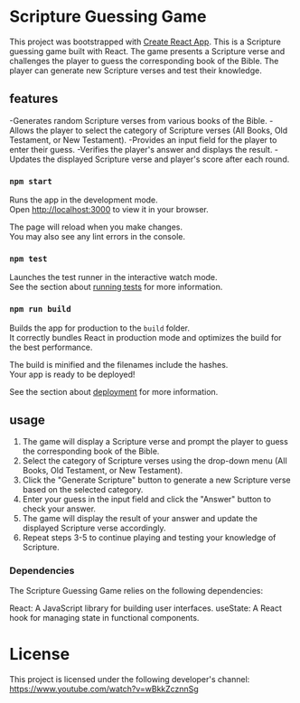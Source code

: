 # Scripture Guessing Game

This project was bootstrapped with [Create React App](https://github.com/facebook/create-react-app).
This is a Scripture guessing game built with React. The game presents a Scripture verse and challenges the player to guess the corresponding book of the Bible. The player can generate new Scripture verses and test their knowledge.

## features

-Generates random Scripture verses from various books of the Bible.
-Allows the player to select the category of Scripture verses (All Books, Old Testament, or New Testament).
-Provides an input field for the player to enter their guess.
-Verifies the player's answer and displays the result.
-Updates the displayed Scripture verse and player's score after each round.

### `npm start`

Runs the app in the development mode.\
Open [http://localhost:3000](http://localhost:3000) to view it in your browser.

The page will reload when you make changes.\
You may also see any lint errors in the console.

### `npm test`

Launches the test runner in the interactive watch mode.\
See the section about [running tests](https://facebook.github.io/create-react-app/docs/running-tests) for more information.

### `npm run build`

Builds the app for production to the `build` folder.\
It correctly bundles React in production mode and optimizes the build for the best performance.

The build is minified and the filenames include the hashes.\
Your app is ready to be deployed!

See the section about [deployment](https://facebook.github.io/create-react-app/docs/deployment) for more information.

## usage
1. The game will display a Scripture verse and prompt the player to guess the corresponding book of the Bible.
2. Select the category of Scripture verses using the drop-down menu (All Books, Old Testament, or New Testament).
3. Click the "Generate Scripture" button to generate a new Scripture verse based on the selected category.
4. Enter your guess in the input field and click the "Answer" button to check your answer.
5. The game will display the result of your answer and update the displayed Scripture verse accordingly.
6. Repeat steps 3-5 to continue playing and testing your knowledge of Scripture.

### Dependencies

The Scripture Guessing Game relies on the following dependencies:

React: A JavaScript library for building user interfaces.
useState: A React hook for managing state in functional components.

# License
This project is licensed under the following developer's channel: https://www.youtube.com/watch?v=wBkkZcznnSg
